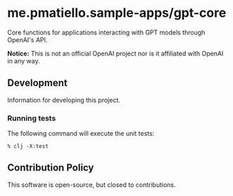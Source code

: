 # me.pmatiello.sample-apps/gpt-core

Core functions for applications interacting with GPT models through OpenAI's API.

**Notice:** This is not an official OpenAI project nor is it affiliated with OpenAI
in any way.

## Development

Information for developing this project.

### Running tests

The following command will execute the unit tests:

```
% clj -X:test
```

## Contribution Policy

This software is open-source, but closed to contributions.
